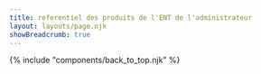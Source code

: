 ```yaml
---
title: referentiel des produits de l'ENT de l'administrateur
layout: layouts/page.njk
showBreadcrumb: true
---
```




{% include "components/back_to_top.njk" %}
